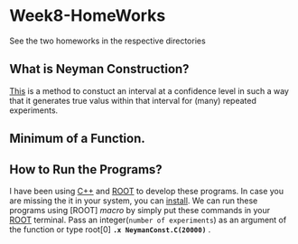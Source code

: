 # Week8-HomeWorks
See the two homeworks in the respective directories
## What is Neyman Construction?
[This](https://en.wikipedia.org/wiki/Neyman_construction) is a method to constuct an interval at a confidence level in such a way that it generates true valus within that interval for (many) repeated experiments. 
## Minimum of a Function.
## How to Run the Programs?
I have been using [ C++](https://learn.microsoft.com/en-us/cpp/build/vscpp-step-0-installation?view=msvc-170) and [ROOT](https://root.cern/install/) to develop these programs. In case you are missing the it in your system, you can [install](https://root.cern/install/). We can run these programs using [ROOT] *macro* by simply put these commands in your [ROOT](https://root.cern/install/) terminal. Pass an integer(```number of experiments```) as an argument of the function or type root[0] **`.x NeymanConst.C(20000)`** .  
